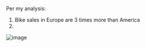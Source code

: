 Per my analysis:
1. Bike sales in Europe are 3 times more than America
2. 

![image](https://github.com/user-attachments/assets/d55826fa-41c7-42b6-8bae-ef688359cd84)

